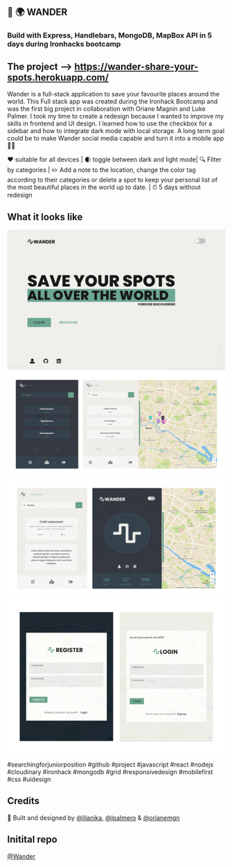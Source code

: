 ## :round_pushpin: :earth_africa: WANDER
### Build with Express, Handlebars, MongoDB, MapBox API in 5 days during Ironhacks bootcamp

## The project --> https://wander-share-your-spots.herokuapp.com/
Wander is a full-stack application to save your favourite places around the world. This Full stack app was created during the Ironhack Bootcamp and was the first big project in collaboration with Oriane Magnin and Luke Palmer. I took my time to create a redesign because I wanted to improve my skills in frontend and UI design. I learned how to use the checkbox for a sidebar and how to integrate dark mode with local storage. A long term goal could be to make Wander social media capable and turn it into a mobile app 💪🏼

❤️ suitable for all devices | 🌒 toggle between dark and light mode| 🔍 Filter by categories | ✏️ Add a note to the location, change the color tag according to their categories or delete a spot to keep your personal list of the most beautiful places in the world up to date. | ⏰ 5 days without redesign


## What it looks like 
<img src="public\wander.png">
<img src="public\wander-2.png">
<img src="public\wander-3.png">
<img src="public\wander-4.png">


#searchingforjuniorposition #github #project #javascript #react #nodejs #cloudinary #ironhack #mongodb #grid #responsivedesign #mobilefirst #css #uidesign

## Credits
:raised_hands: Built and designed by  [@lilanika](https://github.com/lilanika), [@lpalmero](https://github.com/lpalmero) & [@orianemgn](https://github.com/orianemgn/)

## Initital repo 
[@Wander](https://github.com/PROJECT2-WANDER)


